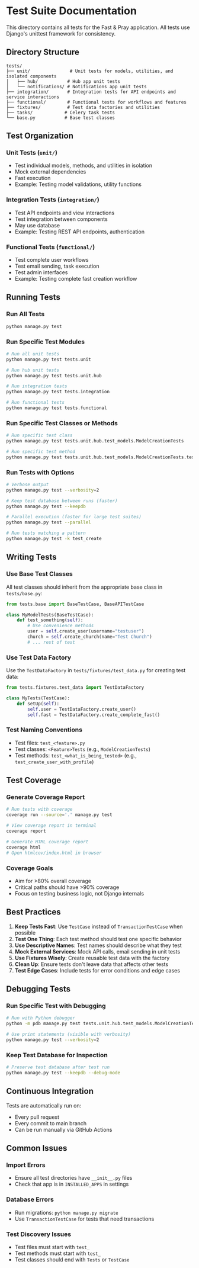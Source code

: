 # Test Suite Documentation

This directory contains all tests for the Fast & Pray application. All tests use Django's unittest framework for consistency.

## Directory Structure

```
tests/
├── unit/               # Unit tests for models, utilities, and isolated components
│   ├── hub/           # Hub app unit tests
│   └── notifications/ # Notifications app unit tests
├── integration/       # Integration tests for API endpoints and service interactions
├── functional/        # Functional tests for workflows and features
├── fixtures/          # Test data factories and utilities
├── tasks/            # Celery task tests
└── base.py           # Base test classes
```

## Test Organization

### Unit Tests (`unit/`)
- Test individual models, methods, and utilities in isolation
- Mock external dependencies
- Fast execution
- Example: Testing model validations, utility functions

### Integration Tests (`integration/`)
- Test API endpoints and view interactions
- Test integration between components
- May use database
- Example: Testing REST API endpoints, authentication

### Functional Tests (`functional/`)
- Test complete user workflows
- Test email sending, task execution
- Test admin interfaces
- Example: Testing complete fast creation workflow

## Running Tests

### Run All Tests
```bash
python manage.py test
```

### Run Specific Test Modules
```bash
# Run all unit tests
python manage.py test tests.unit

# Run hub unit tests
python manage.py test tests.unit.hub

# Run integration tests
python manage.py test tests.integration

# Run functional tests
python manage.py test tests.functional
```

### Run Specific Test Classes or Methods
```bash
# Run specific test class
python manage.py test tests.unit.hub.test_models.ModelCreationTests

# Run specific test method
python manage.py test tests.unit.hub.test_models.ModelCreationTests.test_create_church
```

### Run Tests with Options
```bash
# Verbose output
python manage.py test --verbosity=2

# Keep test database between runs (faster)
python manage.py test --keepdb

# Parallel execution (faster for large test suites)
python manage.py test --parallel

# Run tests matching a pattern
python manage.py test -k test_create
```

## Writing Tests

### Use Base Test Classes

All test classes should inherit from the appropriate base class in `tests/base.py`:

```python
from tests.base import BaseTestCase, BaseAPITestCase

class MyModelTests(BaseTestCase):
    def test_something(self):
        # Use convenience methods
        user = self.create_user(username="testuser")
        church = self.create_church(name="Test Church")
        # ... rest of test
```

### Use Test Data Factory

Use the `TestDataFactory` in `tests/fixtures/test_data.py` for creating test data:

```python
from tests.fixtures.test_data import TestDataFactory

class MyTests(TestCase):
    def setUp(self):
        self.user = TestDataFactory.create_user()
        self.fast = TestDataFactory.create_complete_fast()
```

### Test Naming Conventions

- Test files: `test_<feature>.py`
- Test classes: `<Feature>Tests` (e.g., `ModelCreationTests`)
- Test methods: `test_<what_is_being_tested>` (e.g., `test_create_user_with_profile`)

## Test Coverage

### Generate Coverage Report
```bash
# Run tests with coverage
coverage run --source='.' manage.py test

# View coverage report in terminal
coverage report

# Generate HTML coverage report
coverage html
# Open htmlcov/index.html in browser
```

### Coverage Goals
- Aim for >80% overall coverage
- Critical paths should have >90% coverage
- Focus on testing business logic, not Django internals

## Best Practices

1. **Keep Tests Fast**: Use `TestCase` instead of `TransactionTestCase` when possible
2. **Test One Thing**: Each test method should test one specific behavior
3. **Use Descriptive Names**: Test names should describe what they test
4. **Mock External Services**: Mock API calls, email sending in unit tests
5. **Use Fixtures Wisely**: Create reusable test data with the factory
6. **Clean Up**: Ensure tests don't leave data that affects other tests
7. **Test Edge Cases**: Include tests for error conditions and edge cases

## Debugging Tests

### Run Specific Test with Debugging
```bash
# Run with Python debugger
python -m pdb manage.py test tests.unit.hub.test_models.ModelCreationTests.test_create_church

# Use print statements (visible with verbosity)
python manage.py test --verbosity=2
```

### Keep Test Database for Inspection
```bash
# Preserve test database after test run
python manage.py test --keepdb --debug-mode
```

## Continuous Integration

Tests are automatically run on:
- Every pull request
- Every commit to main branch
- Can be run manually via GitHub Actions

## Common Issues

### Import Errors
- Ensure all test directories have `__init__.py` files
- Check that app is in `INSTALLED_APPS` in settings

### Database Errors
- Run migrations: `python manage.py migrate`
- Use `TransactionTestCase` for tests that need transactions

### Test Discovery Issues
- Test files must start with `test_`
- Test methods must start with `test_`
- Test classes should end with `Tests` or `TestCase`